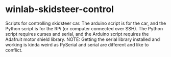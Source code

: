 # winlab-skidsteer-control
Scripts for controlling skidsteer car. The arduino script is for the car, and the Python script is for the RPi (or computer connected over SSH). The Python script requires curses and serial, and the Arduino script requires the Adafruit motor shield library.
NOTE:
Getting the serial library installed and working is kinda weird as PySerial and serial are different and like to conflict.
